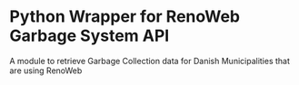 # Python Wrapper for RenoWeb Garbage System API

A module to retrieve Garbage Collection data for Danish Municipalities that are using RenoWeb



